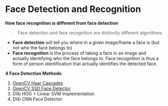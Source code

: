 # **Face Detection and Recognition**

**How face recognition is different from face detection**

> Face detection and face recognition are distinctly different algorithms. 
- **Face detection** will tell you where in a given image/frame a face is (but not who the face belongs to) 
- **Face recognition** is the process of taking a face in an image and actually identifying who the face belongs to. Face recognition is thus a form of person identification that actually identifies the detected face.

**4 Face Detection Methods**:
1. [OpenCV Haar Cascades](https://github.com/shejz/face-detection-recognition/tree/main/Face%20Detection%20with%20Haar%20Cascades)
2. [OpenCV SSD Face Detector](https://github.com/shejz/face-detection-recognition/tree/main/SSD%20Face%20Detector)
3. Dlib HOG + Linear SVM Implementation
4. Dlib CNN Face Detector
